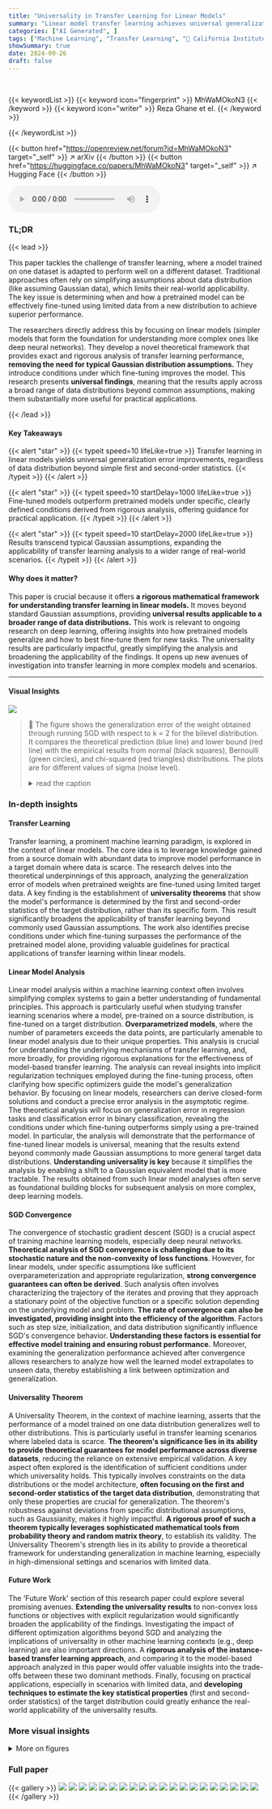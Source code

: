 ```yaml
---
title: "Universality in Transfer Learning for Linear Models"
summary: "Linear model transfer learning achieves universal generalization error improvements, depending only on first and second-order target statistics, and defying Gaussian assumptions."
categories: ["AI Generated", ]
tags: ["Machine Learning", "Transfer Learning", "🏢 California Institute of Technology",]
showSummary: true
date: 2024-09-26
draft: false
---
```


<br>

{{< keywordList >}}
{{< keyword icon="fingerprint" >}} MhWaMOkoN3 {{< /keyword >}}
{{< keyword icon="writer" >}} Reza Ghane et el. {{< /keyword >}}
 
{{< /keywordList >}}

{{< button href="https://openreview.net/forum?id=MhWaMOkoN3" target="_self" >}}
↗ arXiv
{{< /button >}}
{{< button href="https://huggingface.co/papers/MhWaMOkoN3" target="_self" >}}
↗ Hugging Face
{{< /button >}}



<audio controls>
    <source src="https://ai-paper-reviewer.com/MhWaMOkoN3/podcast.wav" type="audio/wav">
    Your browser does not support the audio element.
</audio>


### TL;DR


{{< lead >}}

This paper tackles the challenge of transfer learning, where a model trained on one dataset is adapted to perform well on a different dataset.  Traditional approaches often rely on simplifying assumptions about data distribution (like assuming Gaussian data), which limits their real-world applicability.  The key issue is determining when and how a pretrained model can be effectively fine-tuned using limited data from a new distribution to achieve superior performance. 

The researchers directly address this by focusing on linear models (simpler models that form the foundation for understanding more complex ones like deep neural networks).  They develop a novel theoretical framework that provides exact and rigorous analysis of transfer learning performance, **removing the need for typical Gaussian distribution assumptions.** They introduce conditions under which fine-tuning improves the model.  This research presents **universal findings**, meaning that the results apply across a broad range of data distributions beyond common assumptions, making them substantially more useful for practical applications.

{{< /lead >}}


#### Key Takeaways

{{< alert "star" >}}
{{< typeit speed=10 lifeLike=true >}} Transfer learning in linear models yields universal generalization error improvements, regardless of data distribution beyond simple first and second-order statistics. {{< /typeit >}}
{{< /alert >}}

{{< alert "star" >}}
{{< typeit speed=10 startDelay=1000 lifeLike=true >}} Fine-tuned models outperform pretrained models under specific, clearly defined conditions derived from rigorous analysis, offering guidance for practical application. {{< /typeit >}}
{{< /alert >}}

{{< alert "star" >}}
{{< typeit speed=10 startDelay=2000 lifeLike=true >}} Results transcend typical Gaussian assumptions, expanding the applicability of transfer learning analysis to a wider range of real-world scenarios. {{< /typeit >}}
{{< /alert >}}

#### Why does it matter?
This paper is crucial because it offers **a rigorous mathematical framework for understanding transfer learning in linear models.**  It moves beyond standard Gaussian assumptions, providing **universal results applicable to a broader range of data distributions.** This work is relevant to ongoing research on deep learning, offering insights into how pretrained models generalize and how to best fine-tune them for new tasks.  The universality results are particularly impactful, greatly simplifying the analysis and broadening the applicability of the findings.  It opens up new avenues of investigation into transfer learning in more complex models and scenarios.

------
#### Visual Insights



![](https://ai-paper-reviewer.com/MhWaMOkoN3/figures_9_1.jpg)

> 🔼 The figure shows the generalization error of the weight obtained through running SGD with respect to k = 2 for the bilevel distribution. It compares the theoretical prediction (blue line) and lower bound (red line) with the empirical results from normal (black squares), Bernoulli (green circles), and chi-squared (red triangles) distributions. The plots are for different values of sigma (noise level).
> <details>
> <summary>read the caption</summary>
> Figure 1: Generalization error for the bilevel distribution
> </details>







### In-depth insights


#### Transfer Learning
Transfer learning, a prominent machine learning paradigm, is explored in the context of linear models. The core idea is to leverage knowledge gained from a source domain with abundant data to improve model performance in a target domain where data is scarce. The research delves into the theoretical underpinnings of this approach, analyzing the generalization error of models when pretrained weights are fine-tuned using limited target data. A key finding is the establishment of **universality theorems** that show the model's performance is determined by the first and second-order statistics of the target distribution, rather than its specific form. This result significantly broadens the applicability of transfer learning beyond commonly used Gaussian assumptions. The work also identifies precise conditions under which fine-tuning surpasses the performance of the pretrained model alone, providing valuable guidelines for practical applications of transfer learning within linear models.

#### Linear Model Analysis
Linear model analysis within a machine learning context often involves simplifying complex systems to gain a better understanding of fundamental principles. This approach is particularly useful when studying transfer learning scenarios where a model, pre-trained on a source distribution, is fine-tuned on a target distribution. **Overparametrized models**, where the number of parameters exceeds the data points, are particularly amenable to linear model analysis due to their unique properties. This analysis is crucial for understanding the underlying mechanisms of transfer learning, and, more broadly, for providing rigorous explanations for the effectiveness of model-based transfer learning. The analysis can reveal insights into implicit regularization techniques employed during the fine-tuning process, often clarifying how specific optimizers guide the model's generalization behavior. By focusing on linear models, researchers can derive closed-form solutions and conduct a precise error analysis in the asymptotic regime. The theoretical analysis will focus on generalization error in regression tasks and classification error in binary classification, revealing the conditions under which fine-tuning outperforms simply using a pre-trained model. In particular, the analysis will demonstrate that the performance of fine-tuned linear models is universal, meaning that the results extend beyond commonly made Gaussian assumptions to more general target data distributions. **Understanding universality is key** because it simplifies the analysis by enabling a shift to a Gaussian equivalent model that is more tractable. The results obtained from such linear model analyses often serve as foundational building blocks for subsequent analysis on more complex, deep learning models.

#### SGD Convergence
The convergence of stochastic gradient descent (SGD) is a crucial aspect of training machine learning models, especially deep neural networks.  **Theoretical analysis of SGD convergence is challenging due to its stochastic nature and the non-convexity of loss functions**.  However, for linear models, under specific assumptions like sufficient overparameterization and appropriate regularization, **strong convergence guarantees can often be derived**.  Such analysis often involves characterizing the trajectory of the iterates and proving that they approach a stationary point of the objective function or a specific solution depending on the underlying model and problem.  **The rate of convergence can also be investigated, providing insight into the efficiency of the algorithm**.  Factors such as step size, initialization, and data distribution significantly influence SGD's convergence behavior. **Understanding these factors is essential for effective model training and ensuring robust performance.**  Moreover, examining the generalization performance achieved after convergence allows researchers to analyze how well the learned model extrapolates to unseen data, thereby establishing a link between optimization and generalization.

#### Universality Theorem
A Universality Theorem, in the context of machine learning, asserts that the performance of a model trained on one data distribution generalizes well to other distributions. This is particularly useful in transfer learning scenarios where labeled data is scarce.  **The theorem's significance lies in its ability to provide theoretical guarantees for model performance across diverse datasets**, reducing the reliance on extensive empirical validation. A key aspect often explored is the identification of sufficient conditions under which universality holds. This typically involves constraints on the data distributions or the model architecture, **often focusing on the first and second-order statistics of the target data distribution**, demonstrating that only these properties are crucial for generalization. The theorem's robustness against deviations from specific distributional assumptions, such as Gaussianity, makes it highly impactful.  **A rigorous proof of such a theorem typically leverages sophisticated mathematical tools from probability theory and random matrix theory**, to establish its validity. The Universality Theorem's strength lies in its ability to provide a theoretical framework for understanding generalization in machine learning, especially in high-dimensional settings and scenarios with limited data.

#### Future Work
The 'Future Work' section of this research paper could explore several promising avenues.  **Extending the universality results** to non-convex loss functions or objectives with explicit regularization would significantly broaden the applicability of the findings.  Investigating the impact of different optimization algorithms beyond SGD and analyzing the implications of universality in other machine learning contexts (e.g., deep learning) are also important directions. A **rigorous analysis of the instance-based transfer learning approach**, and comparing it to the model-based approach analyzed in this paper would offer valuable insights into the trade-offs between these two dominant methods. Finally, focusing on practical applications, especially in scenarios with limited data, and **developing techniques to estimate the key statistical properties** (first and second-order statistics) of the target distribution could greatly enhance the real-world applicability of the universality results.


### More visual insights

<details>
<summary>More on figures
</summary>


![](https://ai-paper-reviewer.com/MhWaMOkoN3/figures_9_2.jpg)

> 🔼 This figure displays the generalization error for different input distributions (Normal, Bernoulli, Chi-squared) for three different noise levels (σ = 0.01, σ = 0.15, σ = 2).  The x-axis represents the ratio of the number of parameters to samples (κ). The blue line shows the theoretical prediction from Theorem 2, while the red line represents a lower bound derived in the paper. The markers denote the actual empirical generalization error from simulations.  The figure aims to illustrate the universality result of Theorem 1 for regression, showing how the generalization error is similar across different distributions.
> <details>
> <summary>read the caption</summary>
> Figure 1: Generalization error for the bilevel distribution
> </details>



![](https://ai-paper-reviewer.com/MhWaMOkoN3/figures_9_3.jpg)

> 🔼 This figure shows the results of classification experiments using three different data distributions (Normal, Bernoulli, and Chi-squared) and varying the ratio of data points to parameters (κ). The plots compare the classification errors of pre-trained and fine-tuned models.  Panel (a) fixes ρ=1 and varies κ. Panel (b) fixes κ=2 and varies ρ. Panel (c) shows how the classification error depends on p (ratio between dimensions of data and feature space) and different distributions.  The figure demonstrates the universality property shown in the paper: similar results are obtained for various data distributions.
> <details>
> <summary>read the caption</summary>
> Figure 3: Classification error
> </details>



</details>






### Full paper

{{< gallery >}}
<img src="https://ai-paper-reviewer.com/MhWaMOkoN3/1.png" class="grid-w50 md:grid-w33 xl:grid-w25" />
<img src="https://ai-paper-reviewer.com/MhWaMOkoN3/2.png" class="grid-w50 md:grid-w33 xl:grid-w25" />
<img src="https://ai-paper-reviewer.com/MhWaMOkoN3/3.png" class="grid-w50 md:grid-w33 xl:grid-w25" />
<img src="https://ai-paper-reviewer.com/MhWaMOkoN3/4.png" class="grid-w50 md:grid-w33 xl:grid-w25" />
<img src="https://ai-paper-reviewer.com/MhWaMOkoN3/5.png" class="grid-w50 md:grid-w33 xl:grid-w25" />
<img src="https://ai-paper-reviewer.com/MhWaMOkoN3/6.png" class="grid-w50 md:grid-w33 xl:grid-w25" />
<img src="https://ai-paper-reviewer.com/MhWaMOkoN3/7.png" class="grid-w50 md:grid-w33 xl:grid-w25" />
<img src="https://ai-paper-reviewer.com/MhWaMOkoN3/8.png" class="grid-w50 md:grid-w33 xl:grid-w25" />
<img src="https://ai-paper-reviewer.com/MhWaMOkoN3/9.png" class="grid-w50 md:grid-w33 xl:grid-w25" />
<img src="https://ai-paper-reviewer.com/MhWaMOkoN3/10.png" class="grid-w50 md:grid-w33 xl:grid-w25" />
<img src="https://ai-paper-reviewer.com/MhWaMOkoN3/11.png" class="grid-w50 md:grid-w33 xl:grid-w25" />
<img src="https://ai-paper-reviewer.com/MhWaMOkoN3/12.png" class="grid-w50 md:grid-w33 xl:grid-w25" />
<img src="https://ai-paper-reviewer.com/MhWaMOkoN3/13.png" class="grid-w50 md:grid-w33 xl:grid-w25" />
<img src="https://ai-paper-reviewer.com/MhWaMOkoN3/14.png" class="grid-w50 md:grid-w33 xl:grid-w25" />
<img src="https://ai-paper-reviewer.com/MhWaMOkoN3/15.png" class="grid-w50 md:grid-w33 xl:grid-w25" />
<img src="https://ai-paper-reviewer.com/MhWaMOkoN3/16.png" class="grid-w50 md:grid-w33 xl:grid-w25" />
<img src="https://ai-paper-reviewer.com/MhWaMOkoN3/17.png" class="grid-w50 md:grid-w33 xl:grid-w25" />
<img src="https://ai-paper-reviewer.com/MhWaMOkoN3/18.png" class="grid-w50 md:grid-w33 xl:grid-w25" />
<img src="https://ai-paper-reviewer.com/MhWaMOkoN3/19.png" class="grid-w50 md:grid-w33 xl:grid-w25" />
<img src="https://ai-paper-reviewer.com/MhWaMOkoN3/20.png" class="grid-w50 md:grid-w33 xl:grid-w25" />
{{< /gallery >}}